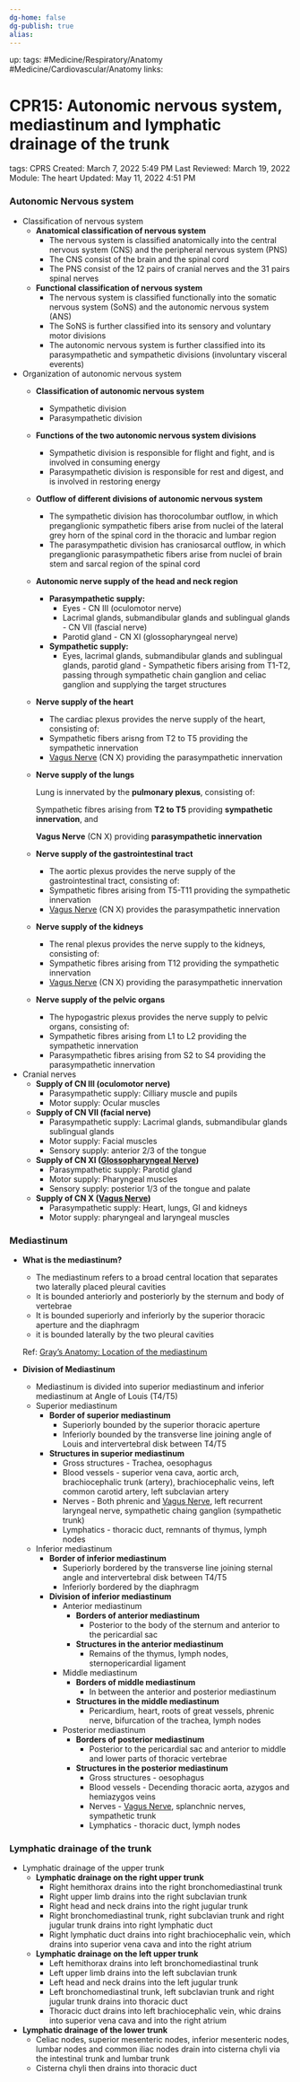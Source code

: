 ```yaml
---
dg-home: false
dg-publish: true
alias:
---
```

up:
tags: #Medicine/Respiratory/Anatomy #Medicine/Cardiovascular/Anatomy
links:
# CPR15: Autonomic nervous system, mediastinum and lymphatic drainage of the trunk

tags: CPRS
Created: March 7, 2022 5:49 PM
Last Reviewed: March 19, 2022
Module: The heart
Updated: May 11, 2022 4:51 PM

### Autonomic Nervous system

- Classification of nervous system
    - **Anatomical classification of nervous system**
        - The nervous system is classified anatomically into the central nervous system (CNS) and the peripheral nervous system (PNS)
        - The CNS consist of the brain and the spinal cord
        - The PNS consist of the 12 pairs of cranial nerves and the 31 pairs spinal nerves
    - **Functional classification of nervous system**
        - The nervous system is classified functionally into the somatic nervous system (SoNS) and the autonomic nervous system (ANS)
        - The SoNS is further classified into its sensory and voluntary motor divisions
        - The autonomic nervous system is further classified into its parasympathetic and sympathetic divisions (involuntary visceral everents)
- Organization of autonomic nervous system
    - **Classification of autonomic nervous system**
        - Sympathetic division
        - Parasympathetic division
    - **Functions of the two autonomic nervous system divisions**
        - Sympathetic division is responsible for flight and fight, and is involved in consuming energy
        - Parasympathetic division is responsible for rest and digest, and is involved in restoring energy
    - **Outflow of different divisions of autonomic nervous system**
        - The sympathetic division has thorocolumbar outflow, in which preganglionic sympathetic fibers arise from nuclei of the lateral grey horn of the spinal cord in the thoracic and lumbar region
        - The parasympathetic division has craniosarcal outflow, in which preganglionic parasympathetic fibers arise from nuclei of brain stem and sarcal region of the spinal cord
    - **Autonomic nerve supply of the head and neck region**
        - **Parasympathetic supply:**
            - Eyes - CN III (oculomotor nerve)
            - Lacrimal glands, submandibular glands and sublingual glands - CN VII (fascial nerve)
            - Parotid gland - CN XI (glossopharyngeal nerve)
        - **Sympathetic supply:**
            - Eyes, lacrimal glands, submandibular glands and sublingual glands, parotid gland - Sympathetic fibers arising from T1-T2, passing through sympathetic chain ganglion and celiac ganglion and supplying the target structures
    - **Nerve supply of the heart**
        - The cardiac plexus provides the nerve supply of the heart, consisting of:
        - Sympathetic fibers arisng from T2 to T5 providing the sympathetic innervation
        - [Vagus Nerve](../../../Vagus%20Nerve.md) (CN X) providing the parasympathetic innervation
    
    - **Nerve supply of the lungs**
        
        Lung is innervated by the **pulmonary plexus**, consisting of:
        
        Sympathetic fibres arising from **T2 to T5** providing **sympathetic innervation**, and
        
        **Vagus Nerve** (CN X) providing **parasympathetic innervation**
        
    - **Nerve supply of the gastrointestinal tract**
        - The aortic plexus provides the nerve supply of the gastrointestinal tract, consisting of:
        - Sympathetic fibres arising from T5-T11 providing the sympathetic innervation
        - [Vagus Nerve](../../../Vagus%20Nerve.md) (CN X) provides the parasympathetic innervation
    - **Nerve supply of the kidneys**
        - The renal plexus provides the nerve supply to the kidneys, consisting of:
        - Sympathetic fibres arising from T12 providing the sympathetic innervation
        - [Vagus Nerve](../../../Vagus%20Nerve.md) (CN X) providing the parasympathetic innervation
    - **Nerve supply of the pelvic organs**
        - The hypogastric plexus provides the nerve supply to pelvic organs, consisting of:
        - Sympathetic fibres arising from L1 to L2 providing the sympathetic innervation
        - Parasympathetic fibres arising from S2 to S4 providing the parasympathetic innervation
- Cranial nerves
    - **Supply of CN III (oculomotor nerve)**
        - Parasympathetic supply: Cilliary muscle and pupils
        - Motor supply: Ocular muscles
    - **Supply of CN VII (facial nerve)**
        - Parasympathetic supply: Lacrimal glands, submandibular glands sublingual glands
        - Motor supply: Facial muscles
        - Sensory supply: anterior 2/3 of the tongue
    - **Supply of CN XI ([Glossopharyngeal Nerve](../../../Glossopharyngeal%20Nerve.md))**
        - Parasympathetic supply: Parotid gland
        - Motor supply: Pharyngeal muscles
        - Sensory supply: posterior 1/3 of the tongue and palate
    - **Supply of CN X ([Vagus Nerve](../../../Vagus%20Nerve.md))**
        - Parasympathetic supply: Heart, lungs, GI and kidneys
        - Motor supply: pharyngeal and laryngeal muscles

### Mediastinum

- **What is the mediastinum?**
    - The mediastinum refers to a broad central location that separates two laterally placed pleural cavities
    - It is bounded anteriorly and posteriorly by the sternum and body of vertebrae
    - It is bounded superiorly and inferiorly by the superior thoracic aperture and the diaphragm
    - it is bounded laterally by the two pleural cavities
    
    Ref: [Gray’s Anatomy: Location of the mediastinum](https://www.notion.so/Gray-s-Anatomy-Location-of-the-mediastinum-65c99600c5c245d687aa1acaf7988f8d) 
    
- **Division of Mediastinum**
    - Mediastinum is divided into superior mediastinum and inferior mediastinum at Angle of Louis (T4/T5)
    - Superior mediastinum
        - **Border of superior mediastinum**
            - Superiorly bounded by the superior thoracic aperture
            - Inferiorly bounded by the transverse line joining angle of Louis and intervertebral disk between T4/T5
        - **Structures in superior mediastinum**
            - Gross structures - Trachea, oesophagus
            - Blood vessels - superior vena cava, aortic arch, brachiocephalic trunk (artery), brachiocephalic veins, left common carotid artery, left subclavian artery
            - Nerves - Both phrenic and [Vagus Nerve](https://www.remnote.com/doc/gwXN6g8ovGu2EL3CZ), left recurrent laryngeal nerve, sympathetic chaing ganglion (sympathetic trunk)
            - Lymphatics - thoracic duct, remnants of thymus, lymph nodes
    - Inferior mediastinum
        - **Border of inferior mediastinum**
            - Superiorly bordered by the transverse line joining sternal angle and intervertebral disk between T4/T5
            - Inferiorly bordered by the diaphragm
        - **Division of inferior mediastinum**
            - Anterior mediastinum
                - **Borders of anterior mediastinum**
                    - Posterior to the body of the sternum and anterior to the pericardial sac
                - **Structures in the anterior mediastinum**
                    - Remains of the thymus, lymph nodes, sternopericardial ligament
            - Middle mediastinum
                - **Borders of middle mediastinum**
                    - In between the anterior and posterior mediastinum
                - **Structures in the middle mediastinum**
                    - Pericardium, heart, roots of great vessels, phrenic nerve, bifurcation of the trachea, lymph nodes
            - Posterior mediastinum
                - **Borders of posterior mediastinum**
                    - Posterior to the pericardial sac and anterior to middle and lower parts of thoracic vertebrae
                - **Structures in the posterior mediastinum**
                    - Gross structures - oesophagus
                    - Blood vessels - Decending thoracic aorta, azygos and hemiazygos veins
                    - Nerves - [Vagus Nerve](https://www.remnote.com/doc/gwXN6g8ovGu2EL3CZ), splanchnic nerves, sympathetic trunk
                    - Lymphatics - thoracic duct, lymph nodes

### Lymphatic drainage of the trunk

- Lymphatic drainage of the upper trunk
    - **Lymphatic drainage on the right upper trunk**
        - Right hemithorax drains into the right bronchomediastinal trunk
        - Right upper limb drains into the right subclavian trunk
        - Right head and neck drains into the right jugular trunk
        - Right bronchomediastinal trunk, right subclavian trunk and right jugular trunk drains into right lymphatic duct
        - Right lymphatic duct drains into right brachiocephalic vein, which drains into superior vena cava and into the right atrium
    - **Lymphatic drainage on the left upper trunk**
        - Left hemithorax drains into left bronchomediastinal trunk
        - Left upper limb drains into the left subclavian trunk
        - Left head and neck drains into the left jugular trunk
        - Left bronchomediastinal trunk, left subclavian trunk and right jugular trunk drains into thoracic duct
        - Thoracic duct drains into left brachiocephalic vein, whic drains into superior vena cava and into the right atrium
- **Lymphatic drainage of the lower trunk**
    - Celiac nodes, superior mesenteric nodes, inferior mesenteric nodes, lumbar nodes and common iliac nodes drain into cisterna chyli via the intestinal trunk and lumbar trunk
    - Cisterna chyli then drains into thoracic duct